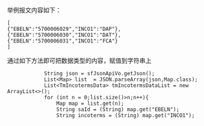 举例报文内容如下：

    [
    {"EBELN":"5700006029","INCO1":"DAP"},
    {"EBELN":"5700006030","INCO1":"DAT"},
    {"EBELN":"5700006031","INCO1":"FCA"}
    ]

通过如下方法即可把数据类型的内容，赋值到字符串上

                String json = sfJsonApiVo.getJson();
                List<Map> list  = JSON.parseArray(json,Map.class);
                List<TmIncotermsData> tmIncotermsDataList = new ArrayList<>();
                for (int n = 0;list.size()>n;n++){
                    Map map = list.get(n);
                    String saId = (String) map.get("EBELN");
                    String incoterms = (String) map.get("INCO1");
